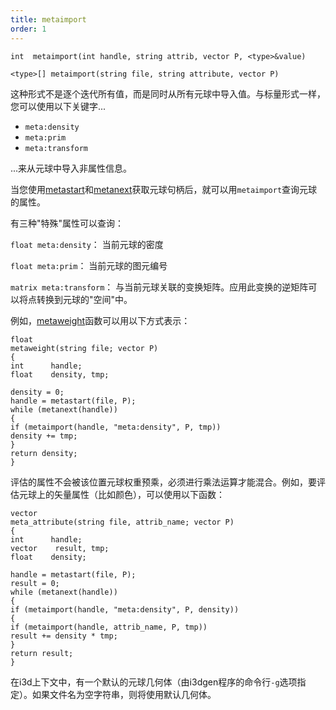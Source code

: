 ```yaml
---
title: metaimport
order: 1
---
```


`int  metaimport(int handle, string attrib, vector P, <type>&value)`

`<type>[] metaimport(string file, string attribute, vector P)`

这种形式不是逐个迭代所有值，而是同时从所有元球中导入值。与标量形式一样，您可以使用以下关键字...

- `meta:density`
- `meta:prim`
- `meta:transform`

...来从元球中导入非属性信息。

当您使用[metastart](./metastart "打开几何体文件并返回在位置p处感兴趣的元球的句柄。")和[metanext](./metanext "迭代到由metastart()函数返回的元球列表中的下一个元球。")获取元球句柄后，就可以用`metaimport`查询元球的属性。

有三种"特殊"属性可以查询：

`float meta:density`：
当前元球的密度

`float meta:prim`：
当前元球的图元编号

`matrix meta:transform`：
与当前元球关联的变换矩阵。应用此变换的逆矩阵可以将点转换到元球的"空间"中。

例如，[metaweight](./metaweight "返回几何体在位置p处的元权重。")函数可以用以下方式表示：

```vex
float
metaweight(string file; vector P)
{
int      handle;
float    density, tmp;

density = 0;
handle = metastart(file, P);
while (metanext(handle))
{
if (metaimport(handle, "meta:density", P, tmp))
density += tmp;
}
return density;
}
```

评估的属性不会被该位置元球权重预乘，必须进行乘法运算才能混合。例如，要评估元球上的矢量属性（比如颜色），可以使用以下函数：

```vex
vector
meta_attribute(string file, attrib_name; vector P)
{
int      handle;
vector    result, tmp;
float    density;

handle = metastart(file, P);
result = 0;
while (metanext(handle))
{
if (metaimport(handle, "meta:density", P, density))
{
if (metaimport(handle, attrib_name, P, tmp))
result += density * tmp;
}
return result;
}
```

在i3d上下文中，有一个默认的元球几何体（由i3dgen程序的命令行`-g`选项指定）。如果文件名为空字符串，则将使用默认几何体。
